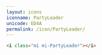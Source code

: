 ```yaml
---
layout: icons
iconname: PartyLeader
unicode: ED4A
permalink: /icon/PartyLeader/
---
```


``` html
<i class="mi mi-PartyLeader"></i>
```
